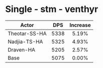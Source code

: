 # Single - stm - venthyr
| Actor | DPS | Increase |
|---|:---:|:---:|
|Theotar-SS-HA|5338|5.19%|
|Nadjia-TS-HA|5325|4.93%|
|Draven-HA|5205|2.57%|
|Base|5075|0.00%|
